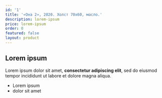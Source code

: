 ```yaml
---
id: '1'
title: '«Она 2», 2020. Холст 70х60, масло.'
description: lorem-ipsum
price: lorem-ipsum
order: 0
featured: false
layout: product
---
```

## Lorem ipsum

Lorem ipsum dolor sit amet, **consectetur adipiscing elit**, sed do eiusmod tempor incididunt ut labore et dolore magna aliqua.

- Lorem ipsum
- dolor sit amet
